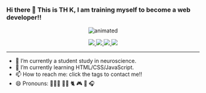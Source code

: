 ### Hi there 👋 This is TH K, I am training myself to become a web developer!!


<!-- ![ezgif com-gif-maker](https://user-images.githubusercontent.com/108649296/203933626-38547978-2702-492f-8333-4748cfd9b26a.gif) -->
<p align="center">
  <img src="https://user-images.githubusercontent.com/108649296/203933626-38547978-2702-492f-8333-4748cfd9b26a.gif" alt="animated" />
</p>
<!-- <div id="avatar" align="center">
  <img src="https://scontent.ftpe8-3.fna.fbcdn.net/v/t1.6435-9/30516696_1848390108516381_252077682211160064_n.jpg?_nc_cat=106&ccb=1-7&_nc_sid=09cbfe&_nc_ohc=fYhetpk1Ag8AX98qMXZ&tn=3OM4M7PSYO6m1MmA&_nc_ht=scontent.ftpe8-3.fna&oh=00_AfDK8pLY4fRzb-mZOU_ONiI2KbOhXRrP1GEP5OcugXOJ1g&oe=63A7DC12" width="100"/>
</div> -->
<!-- medium -->
<div align="center">
<a href="https://medium.com/@tina0757023.bt07" target="_blank">
      <img src="https://img.shields.io/badge/-Medium-lightgrey"/>
</a>
<!-- Linkedin -->
<a href="https://www.linkedin.com/in/kuo-ting-han-3b045ab5/" target="_blank">
      <img src="https://img.shields.io/badge/-Linkedin-blue"/>
</a>
<!-- Mailto -->
<a href="mailto:tina0757023.bt07@nycu.edu.tw" target="_blank">
      <img src="https://img.shields.io/badge/-Mail-red"/>
</a>
<!-- CodePen -->
<a href="https://codepen.io/your-work" target="_blank">
      <img src="https://img.shields.io/badge/-CodePen-white"/>
</a>
</div>
<hr/>
<!-- **thk61159/thk61159** is a ✨ _special_ ✨ repository because its `README.md` (this file) appears on your GitHub profile. -->

- 🔭 I’m currently a student study in neuroscience.
- 🌱 I’m currently learning HTML/CSS/JavaScript.
- 📫 How to reach me: click the tags to contact me!!
- 😄 Pronouns: 👩🏻‍💻 💃🏻 🐈 🎮 🎤 🎧
<!-- - ⚡ Fun fact: ... -->

